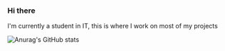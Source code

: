 ### Hi there

I'm currently a student in IT, this is where I work on most of my projects

![Anurag's GitHub stats](https://github-readme-stats.vercel.app/api?username=userMeh&show_icons=true&theme=transparent)
